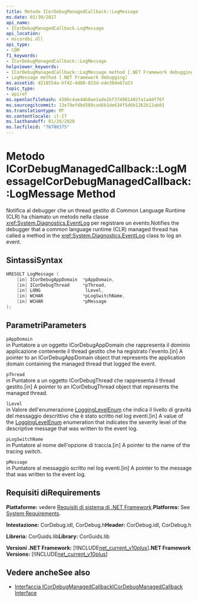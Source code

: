 ```yaml
---
title: Metodo ICorDebugManagedCallback::LogMessage
ms.date: 03/30/2017
api_name:
- ICorDebugManagedCallback.LogMessage
api_location:
- mscordbi.dll
api_type:
- COM
f1_keywords:
- ICorDebugManagedCallback::LogMessage
helpviewer_keywords:
- ICorDebugManagedCallback::LogMessage method [.NET Framework debugging]
- LogMessage method [.NET Framework debugging]
ms.assetid: d218554a-bf42-4d88-833d-ede30de67a53
topic_type:
- apiref
ms.openlocfilehash: 4306c4ae44b0ae1ade2bf374981492fa1a4df76f
ms.sourcegitcommit: 13e79efdbd589cad6b1de634f5d6b1262b12ab01
ms.translationtype: MT
ms.contentlocale: it-IT
ms.lasthandoff: 01/28/2020
ms.locfileid: "76788375"
---
```

# <a name="icordebugmanagedcallbacklogmessage-method"></a><span data-ttu-id="3fb9d-102">Metodo ICorDebugManagedCallback::LogMessage</span><span class="sxs-lookup"><span data-stu-id="3fb9d-102">ICorDebugManagedCallback::LogMessage Method</span></span>
<span data-ttu-id="3fb9d-103">Notifica al debugger che un thread gestito di Common Language Runtime (CLR) ha chiamato un metodo nella classe <xref:System.Diagnostics.EventLog> per registrare un evento.</span><span class="sxs-lookup"><span data-stu-id="3fb9d-103">Notifies the debugger that a common language runtime (CLR) managed thread has called a method in the <xref:System.Diagnostics.EventLog> class to log an event.</span></span>  
  
## <a name="syntax"></a><span data-ttu-id="3fb9d-104">Sintassi</span><span class="sxs-lookup"><span data-stu-id="3fb9d-104">Syntax</span></span>  
  
```cpp  
HRESULT LogMessage (  
    [in] ICorDebugAppDomain  *pAppDomain,  
    [in] ICorDebugThread     *pThread,  
    [in] LONG                 lLevel,  
    [in] WCHAR               *pLogSwitchName,  
    [in] WCHAR               *pMessage  
);  
```  
  
## <a name="parameters"></a><span data-ttu-id="3fb9d-105">Parametri</span><span class="sxs-lookup"><span data-stu-id="3fb9d-105">Parameters</span></span>  
 `pAppDomain`  
 <span data-ttu-id="3fb9d-106">in Puntatore a un oggetto ICorDebugAppDomain che rappresenta il dominio applicazione contenente il thread gestito che ha registrato l'evento.</span><span class="sxs-lookup"><span data-stu-id="3fb9d-106">[in] A pointer to an ICorDebugAppDomain object that represents the application domain containing the managed thread that logged the event.</span></span>  
  
 `pThread`  
 <span data-ttu-id="3fb9d-107">in Puntatore a un oggetto ICorDebugThread che rappresenta il thread gestito.</span><span class="sxs-lookup"><span data-stu-id="3fb9d-107">[in] A pointer to an ICorDebugThread object that represents the managed thread.</span></span>  
  
 `lLevel`  
 <span data-ttu-id="3fb9d-108">in Valore dell'enumerazione [LoggingLevelEnum](logginglevelenum-enumeration.md) che indica il livello di gravità del messaggio descrittivo che è stato scritto nel log eventi.</span><span class="sxs-lookup"><span data-stu-id="3fb9d-108">[in] A value of the [LoggingLevelEnum](logginglevelenum-enumeration.md) enumeration that indicates the severity level of the descriptive message that was written to the event log.</span></span>  
  
 `pLogSwitchName`  
 <span data-ttu-id="3fb9d-109">in Puntatore al nome dell'opzione di traccia.</span><span class="sxs-lookup"><span data-stu-id="3fb9d-109">[in] A pointer to the name of the tracing switch.</span></span>  
  
 `pMessage`  
 <span data-ttu-id="3fb9d-110">in Puntatore al messaggio scritto nel log eventi.</span><span class="sxs-lookup"><span data-stu-id="3fb9d-110">[in] A pointer to the message that was written to the event log.</span></span>  
  
## <a name="requirements"></a><span data-ttu-id="3fb9d-111">Requisiti di</span><span class="sxs-lookup"><span data-stu-id="3fb9d-111">Requirements</span></span>  
 <span data-ttu-id="3fb9d-112">**Piattaforme:** vedere [Requisiti di sistema di .NET Framework](../../../../docs/framework/get-started/system-requirements.md).</span><span class="sxs-lookup"><span data-stu-id="3fb9d-112">**Platforms:** See [System Requirements](../../../../docs/framework/get-started/system-requirements.md).</span></span>  
  
 <span data-ttu-id="3fb9d-113">**Intestazione:** CorDebug.idl, CorDebug.h</span><span class="sxs-lookup"><span data-stu-id="3fb9d-113">**Header:** CorDebug.idl, CorDebug.h</span></span>  
  
 <span data-ttu-id="3fb9d-114">**Libreria:** CorGuids.lib</span><span class="sxs-lookup"><span data-stu-id="3fb9d-114">**Library:** CorGuids.lib</span></span>  
  
 <span data-ttu-id="3fb9d-115">**Versioni .NET Framework:** [!INCLUDE[net_current_v10plus](../../../../includes/net-current-v10plus-md.md)]</span><span class="sxs-lookup"><span data-stu-id="3fb9d-115">**.NET Framework Versions:** [!INCLUDE[net_current_v10plus](../../../../includes/net-current-v10plus-md.md)]</span></span>  
  
## <a name="see-also"></a><span data-ttu-id="3fb9d-116">Vedere anche</span><span class="sxs-lookup"><span data-stu-id="3fb9d-116">See also</span></span>

- [<span data-ttu-id="3fb9d-117">Interfaccia ICorDebugManagedCallback</span><span class="sxs-lookup"><span data-stu-id="3fb9d-117">ICorDebugManagedCallback Interface</span></span>](icordebugmanagedcallback-interface.md)
